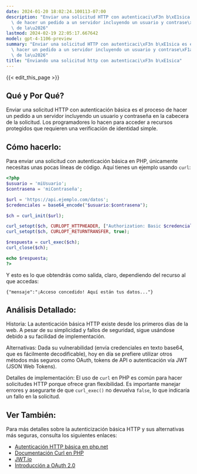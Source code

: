 ```yaml
---
date: 2024-01-20 18:02:24.100113-07:00
description: "Enviar una solicitud HTTP con autenticaci\xF3n b\xE1sica es el proceso\
  \ de hacer un pedido a un servidor incluyendo un usuario y contrase\xF1a en la cabecera\
  \ de la\u2026"
lastmod: 2024-02-19 22:05:17.667642
model: gpt-4-1106-preview
summary: "Enviar una solicitud HTTP con autenticaci\xF3n b\xE1sica es el proceso de\
  \ hacer un pedido a un servidor incluyendo un usuario y contrase\xF1a en la cabecera\
  \ de la\u2026"
title: "Enviando una solicitud http con autenticaci\xF3n b\xE1sica"
---
```


{{< edit_this_page >}}

## Qué y Por Qué?

Enviar una solicitud HTTP con autenticación básica es el proceso de hacer un pedido a un servidor incluyendo un usuario y contraseña en la cabecera de la solicitud. Los programadores lo hacen para acceder a recursos protegidos que requieren una verificación de identidad simple.

## Cómo hacerlo:

Para enviar una solicitud con autenticación básica en PHP, únicamente necesitas unas pocas líneas de código. Aquí tienes un ejemplo usando `curl`:

```PHP
<?php
$usuario = 'miUsuario';
$contrasena = 'miContraseña';

$url = 'https://api.ejemplo.com/datos';
$credenciales = base64_encode("$usuario:$contrasena");

$ch = curl_init($url);

curl_setopt($ch, CURLOPT_HTTPHEADER, ["Authorization: Basic $credenciales"]);
curl_setopt($ch, CURLOPT_RETURNTRANSFER, true);

$respuesta = curl_exec($ch);
curl_close($ch);

echo $respuesta;
?>
```

Y esto es lo que obtendrás como salida, claro, dependiendo del recurso al que accedas:

```
{"mensaje":"¡Acceso concedido! Aquí están tus datos..."}
```

## Análisis Detallado:

Historia: La autenticación básica HTTP existe desde los primeros días de la web. A pesar de su simplicidad y fallos de seguridad, sigue usándose debido a su facilidad de implementación.

Alternativas: Dada su vulnerabilidad (envía credenciales en texto base64, que es fácilmente decodificable), hoy en día se prefiere utilizar otros métodos más seguros como OAuth, tokens de API o autenticación vía JWT (JSON Web Tokens).

Detalles de implementación: El uso de `curl` en PHP es común para hacer solicitudes HTTP porque ofrece gran flexibilidad. Es importante manejar errores y asegurarte de que `curl_exec()` no devuelva `false`, lo que indicaría un fallo en la solicitud.

## Ver También:

Para más detalles sobre la autenticización básica HTTP y sus alternativas más seguras, consulta los siguientes enlaces:

- [Autenticación HTTP básica en php.net](https://www.php.net/manual/es/features.http-auth.php)
- [Documentación Curl en PHP](https://www.php.net/manual/es/book.curl.php)
- [JWT.io](https://jwt.io/)
- [Introducción a OAuth 2.0](https://oauth.net/2/)
